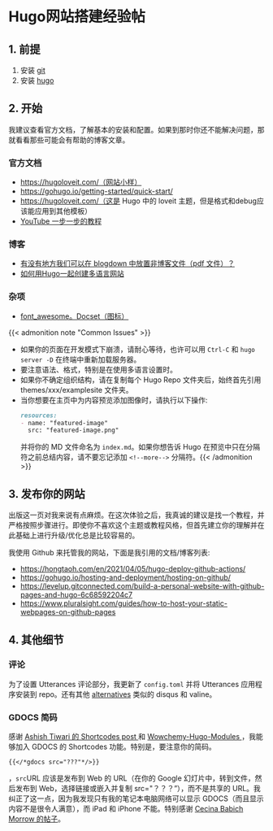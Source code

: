 # Hugo网站搭建经验帖


<!--more-->
<!-- ![](/images/Hugo-Logo.png "A blog that shares some of my own experiences with building Hugo website.") -->

## 1. 前提

1. 安装 [git](https://git-scm.com/book/en/v2/Getting-Started-Installing-Git)
2. 安装 [hugo](https://gohugo.io/getting-started/quick-start/)

## 2. 开始

我建议查看官方文档，了解基本的安装和配置。如果到那时你还不能解决问题，那就看看那些可能会有帮助的博客文章。

### 官方文档

* https://hugoloveit.com/（网站小样）
* https://gohugo.io/getting-started/quick-start/
* https://hugoloveit.com/（这是 Hugo 中的 loveit 主题，但是格式和debug应该能应用到其他模板）
* [YouTube 一步一步的教程](https://www.youtube.com/watch?v=5GnFZ8XpMak)

### 博客

* [有没有地方我们可以在 blogdown 中放置非博客文件（pdf 文件）？](https://community.rstudio.com/t/is-there-a-place-we-can-put-non-blog-files-pdf-files-in-blogdown/10138/3)
* [如何用Hugo一起创建多语言网站](https://yonkov.github.io/post/how-to-make-a-mulilingual-website-with-hugo/)

### 杂项

* [font_awesome。Docset（图标）](https://kapeli.com/cheat_sheets/Font_Awesome.docset/Contents/Resources/Documents/index)

{{< admonition note "Common Issues" >}}
* 如果你的页面在开发模式下崩溃，请耐心等待，也许可以用 ```Ctrl-C``` 和 ```hugo server -D``` 在终端中重新加载服务器。
* 要注意语法、格式，特别是在使用多语言设置时。
* 如果你不确定组织结构，请在复制每个 Hugo Repo 文件夹后，始终首先引用 themes/xxx/examplesite 文件夹。
* 当你想要在主页中为内容预览添加图像时，请执行以下操作:
  ``` Markdown
  resources:
  - name: "featured-image"
    src: "featured-image.png" 
  ```
  并将你的 MD 文件命名为 ```index.md```。如果你想告诉 Hugo 在预览中只在分隔符之前总结内容，请不要忘记添加 ```<!--more-->``` 分隔符。{{< /admonition >}}

## 3. 发布你的网站

出版这一页对我来说有点麻烦。在这次体验之后，我真诚的建议是找一个教程，并严格按照步骤进行。即使你不喜欢这个主题或教程风格，但首先建立你的理解并在此基础上进行升级/优化总是比较容易的。

我使用 Github 来托管我的网站，下面是我引用的文档/博客列表:

* https://hongtaoh.com/en/2021/04/05/hugo-deploy-github-actions/
* https://gohugo.io/hosting-and-deployment/hosting-on-github/
* https://levelup.gitconnected.com/build-a-personal-website-with-github-pages-and-hugo-6c68592204c7
* https://www.pluralsight.com/guides/how-to-host-your-static-webpages-on-github-pages

## 4. 其他细节

### 评论
为了设置 Utterances 评论部分，我更新了 ```config.toml``` 并将 Utterances 应用程序安装到 repo。还有其他 [alternatives](https://gohugo.io/content-management/comments/) 类似的 disqus 和 valine。

### GDOCS 简码
感谢 [Ashish Tiwari 的 Shortcodes post ](https://ashish.one/gist/add-responsive-google-slides-on-hugo/) 和 [Wowchemy-Hugo-Modules ](https://github.com/linozen/wowchemy-hugo-modules)，我能够加入 GDOCS 的 Shortcodes 功能。特别是，要注意你的简码。
```code
{{</*gdocs src="???"*/>}}
```
，```src```URL 应该是发布到 Web 的 URL（在你的 Google 幻灯片中，转到文件，然后发布到 Web，选择链接或嵌入并复制 src="？？？”），而不是共享的 URL。我纠正了这一点，因为我发现只有我的笔记本电脑网络可以显示 GDOCS（而且显示内容不是很令人满意），而 iPad 和 iPhone 不能。特别感谢 [Cecina Babich Morrow 的帖子](https://babichmorrowc.github.io/post/add-google-doc/)。
